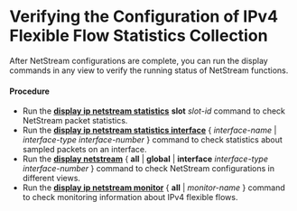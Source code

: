 Verifying the Configuration of IPv4 Flexible Flow Statistics Collection
=======================================================================

After NetStream configurations are complete, you can run the display commands in any view to verify the running status of NetStream functions.

#### Procedure

* Run the [**display ip netstream statistics**](cmdqueryname=display+ip+netstream+statistics) **slot** *slot-id* command to check NetStream packet statistics.
* Run the [**display ip netstream statistics interface**](cmdqueryname=display+ip+netstream+statistics+interface) { *interface-name* | *interface-type* *interface-number* } command to check statistics about sampled packets on an interface.
* Run the [**display netstream**](cmdqueryname=display+netstream) { **all** | **global** | **interface** *interface-type interface-number* } command to check NetStream configurations in different views.
* Run the [**display ip netstream monitor**](cmdqueryname=display+ip+netstream+monitor) { **all** | *monitor-name* } command to check monitoring information about IPv4 flexible flows.